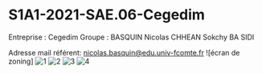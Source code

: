 # S1A1-2021-SAE.06-Cegedim

Entreprise : Cegedim
Groupe : BASQUIN Nicolas 
         CHHEAN Sokchy
         BA SIDI
         
Adresse mail référent: nicolas.basquin@edu.univ-fcomte.fr
![écran de zoning]
![1](https://user-images.githubusercontent.com/91720820/137337534-0a463522-e6b2-4c8a-aa4a-44185b4a13ff.png)
![2](https://user-images.githubusercontent.com/91720820/137337575-8805ff7f-40c6-49a6-8686-a70005b1da6f.png)
![3](https://user-images.githubusercontent.com/91720820/137337588-88adaad6-335c-4d36-82d0-a3a382077a1e.png)
![4](https://user-images.githubusercontent.com/91720820/137337604-14eae60c-0c5b-4a7b-a0d3-5a385e4bac67.png)
